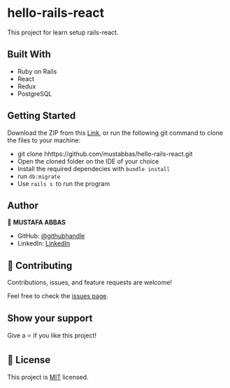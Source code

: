 # hello-rails-react

This project for learn setup rails-react.

## Built With

-  Ruby on Rails
-  React
-  Redux
-  PostgreSQL


## Getting Started

Download the ZIP from this [Link](https://github.com/mustabbas/hello-rails-react.git), or run the following git command to clone the files to your machine:

- git clone hhttps://github.com/mustabbas/hello-rails-react.git
- Open the cloned folder on the IDE of your choice
- Install the required dependecies with `bundle install`
- run `db:migrate`
- Use `rails s `to run the program

## Author

👤 **MUSTAFA ABBAS**

- GitHub: [@githubhandle](https://github.com/mustabbas)
- LinkedIn: [LinkedIn](https://www.linkedin.com/in/mustabbas/)


## 🤝 Contributing

Contributions, issues, and feature requests are welcome!

Feel free to check the [issues page](https://github.com/mustabbas/hello-rails-react/issues).

## Show your support

Give a ⭐️ if you like this project!


## 📝 License

This project is [MIT](./MIT.md) licensed.


